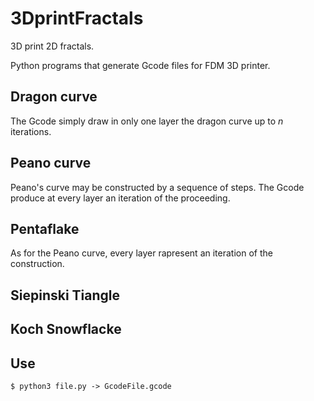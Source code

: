 # 3DprintFractals
3D print 2D fractals.


Python programs that generate Gcode files for FDM 3D printer.

## Dragon curve
The Gcode simply draw in only one layer the dragon curve up to $n$ iterations.

## Peano curve
Peano's curve may be constructed by a sequence of steps.
The Gcode produce at every layer an iteration of the proceeding.

## Pentaflake
As for the Peano curve, every layer rapresent an iteration of the construction.

## Siepinski Tiangle

## Koch Snowflacke



## Use
``$ python3 file.py -> GcodeFile.gcode``
